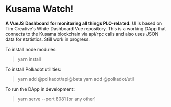 # Kusama Watch!

<b>A VueJS Dashboard for monitoring all things PLO-related.</b>
UI is based on Tim Creative's White Dashboard Vue repository.
This is a working DApp that connects to the Kusama blockchain via api/rpc calls and also uses JSON data for statistics. 
Still work in progress.


To install node modules:
> yarn install

To install Polkadot utilities:
> yarn add @polkadot/api@beta
> yarn add @polkadot/util

To run the DApp in development:
> yarn serve --port 8081 [or any other]



